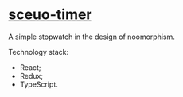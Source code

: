# [sceuo-timer](aysommer.github.io/sceuo-timer/)

A simple stopwatch in the design of noomorphism.

Technology stack:
- React;
- Redux;
- TypeScript.
